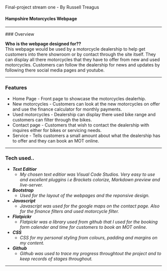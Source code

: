 Final-project stream one - By Russell Treagus

#### Hampshire Motorcycles Webpage
---
### Overview

**Who is the webpage designed for??**       
This webpage would be used by a motorcycle dealership to help get customers into there showroom or by contact through the site itself. They can display all there motorcycles that they have to offer from new and used motorcycles.
Customers can follow the dealership for news and updates by following there social media pages and youtube.



---
### Features
*   Home Page - Front page to showcase the motorcycles dealerhip.
*   New motorcycles - Customers can look at the new motorcycles on offer and use the finance calculator for monthly payments.
*   Used motorcycles - Dealership can display there used bike range and customers can filter through the bikes.
*   Contact page - Customers that wish to contact the dealership with inquires either for bikes or servicing needs.
*   Service - Tells customers a small amount about what the dealership has to offer and they can book an MOT online.
----
### Tech used..
+  _**Text Editior**_
    -   _My chosen text editior was Visual Code Studios. Very easy to use and excellent pluggins i.e Brackets colorize, Markdown preview and live-server._
+  _**Bootstrap**_ 
    -   _Used for the layout of the webpages and the reponsive design._
+   _**Javascript**_
    -   _Javascript was used for the google maps on the contact page. Also for the finance filters and used motorcycle filter._
+   _**Flatpickr**_
    -   _Flatpickr was a library used from github that I used for the booking form calender and time for customers to book an MOT online._
+   _**CSS**_
    -   _CSS for my personal styling from colours, padding and margins on my content._
+   _**Github**_
    -  _Github was used to trace my progress throughtout the project and to keep records of stages throughout._


---

